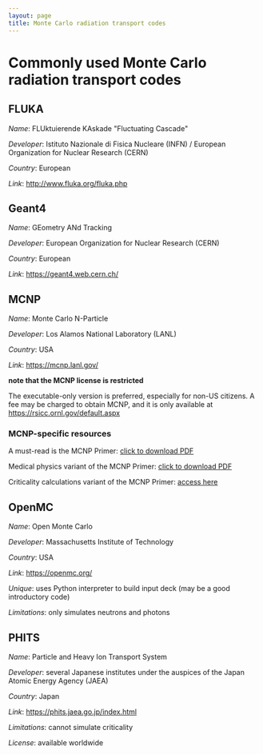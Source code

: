```yaml
---
layout: page
title: Monte Carlo radiation transport codes
---
```


# Commonly used Monte Carlo radiation transport codes
## FLUKA
*Name*: FLUktuierende KAskade "Fluctuating Cascade"

*Developer*: Istituto Nazionale di Fisica Nucleare (INFN) / European Organization for Nuclear Research (CERN)

*Country*: European

*Link*: <http://www.fluka.org/fluka.php>

## Geant4
*Name*: GEometry ANd Tracking

*Developer*: European Organization for Nuclear Research (CERN)

*Country*: European

*Link*: <https://geant4.web.cern.ch/>

## MCNP
*Name*: Monte Carlo N-Particle

*Developer*: Los Alamos National Laboratory (LANL)

*Country*: USA

*Link*: <https://mcnp.lanl.gov/>

**note that the MCNP license is restricted**

The executable-only version is preferred, especially for non-US citizens.
A fee may be charged to obtain MCNP, and it is only available at <https://rsicc.ornl.gov/default.aspx>

### MCNP-specific resources
A must-read is the MCNP Primer: [click to download PDF](https://www.mne.k-state.edu/~jks/MCNPprmr.pdf)

Medical physics variant of the MCNP Primer: [click to download PDF](http://cmpwg.ans.org/mcnp/primer.pdf)

Criticality calculations variant of the MCNP Primer: [access here](https://www.osti.gov/biblio/10171566-vsLlpi/native/)

## OpenMC
*Name*: Open Monte Carlo

*Developer*: Massachusetts Institute of Technology

*Country*: USA

*Link*: <https://openmc.org/>

*Unique*: uses Python interpreter to build input deck (may be a good introductory code)

*Limitations*: only simulates neutrons and photons

## PHITS
*Name*: Particle and Heavy Ion Transport System

*Developer*: several Japanese institutes under the auspices of the Japan Atomic Energy Agency (JAEA)

*Country*: Japan

*Link*: <https://phits.jaea.go.jp/index.html>

*Limitations*: cannot simulate criticality

*License*: available worldwide

